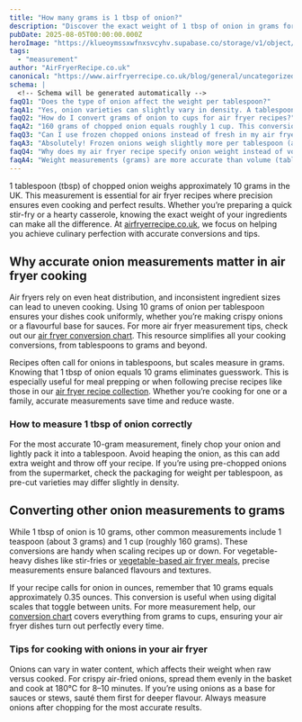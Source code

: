 ```yaml
---
title: "How many grams is 1 tbsp of onion?"
description: "Discover the exact weight of 1 tbsp of onion in grams for perfect air fryer recipes. Get precise UK measurements and cooking tips here."
pubDate: 2025-08-05T00:00:00.000Z
heroImage: "https://klueoymssxwfnxsvcyhv.supabase.co/storage/v1/object/public/Shmucket/how-many-grams-is-1-tbsp-of-onion.webp"
tags:
  - "measurement"
author: "AirFryerRecipe.co.uk"
canonical: "https://www.airfryerrecipe.co.uk/blog/general/uncategorized/how-many-grams-is-1-tbsp-of-onion"
schema: |
  <!-- Schema will be generated automatically -->
faqQ1: "Does the type of onion affect the weight per tablespoon?"
faqA1: "Yes, onion varieties can slightly vary in density. A tablespoon of finely chopped white onion typically weighs 10 grams, while red or sweet onions may be marginally lighter due to higher water content. For most recipes, this small difference won’t affect the outcome, but for precision baking, stick to one variety."
faqQ2: "How do I convert grams of onion to cups for air fryer recipes?"
faqA2: "160 grams of chopped onion equals roughly 1 cup. This conversion is useful for larger recipes or when scaling up. Remember that cup measurements are less precise than weight, so for best results in your air fryer, use a digital scale when possible."
faqQ3: "Can I use frozen chopped onions instead of fresh in my air fryer?"
faqA3: "Absolutely! Frozen onions weigh slightly more per tablespoon (about 12 grams) due to ice crystals. Thaw and drain them first for accurate measurements. They work well in most air fryer recipes, though fresh onions yield crispier results for toppings."
faqQ4: "Why does my air fryer recipe specify onion weight instead of volume?"
faqA4: "Weight measurements (grams) are more accurate than volume (tablespoons) because onion pieces can settle differently. This precision ensures consistent cooking times and flavours in your air fryer. Always opt for weight measurements when they’re provided for best results."
---
```

<p>1 tablespoon (tbsp) of chopped onion weighs approximately 10 grams in the UK. This measurement is essential for air fryer recipes where precision ensures even cooking and perfect results. Whether you’re preparing a quick stir-fry or a hearty casserole, knowing the exact weight of your ingredients can make all the difference. At <a href=https://www.airfryerrecipe.co.uk/>airfryerrecipe.co.uk</a>, we focus on helping you achieve culinary perfection with accurate conversions and tips.</p>

<h2>Why accurate onion measurements matter in air fryer cooking</h2>  
<p>Air fryers rely on even heat distribution, and inconsistent ingredient sizes can lead to uneven cooking. Using 10 grams of onion per tablespoon ensures your dishes cook uniformly, whether you’re making crispy onions or a flavourful base for sauces. For more air fryer measurement tips, check out our <a href=https://www.airfryerrecipe.co.uk/air-fryer-conversion-chart>air fryer conversion chart</a>. This resource simplifies all your cooking conversions, from tablespoons to grams and beyond.</p>  

<p>Recipes often call for onions in tablespoons, but scales measure in grams. Knowing that 1 tbsp of onion equals 10 grams eliminates guesswork. This is especially useful for meal prepping or when following precise recipes like those in our <a href=https://www.airfryerrecipe.co.uk/recipes>air fryer recipe collection</a>. Whether you’re cooking for one or a family, accurate measurements save time and reduce waste.</p>  

<h3>How to measure 1 tbsp of onion correctly</h3>  
<p>For the most accurate 10-gram measurement, finely chop your onion and lightly pack it into a tablespoon. Avoid heaping the onion, as this can add extra weight and throw off your recipe. If you’re using pre-chopped onions from the supermarket, check the packaging for weight per tablespoon, as pre-cut varieties may differ slightly in density.</p>  

<h2>Converting other onion measurements to grams</h2>  
<p>While 1 tbsp of onion is 10 grams, other common measurements include 1 teaspoon (about 3 grams) and 1 cup (roughly 160 grams). These conversions are handy when scaling recipes up or down. For vegetable-heavy dishes like stir-fries or <a href=https://www.airfryerrecipe.co.uk/recipe-category/vegetables>vegetable-based air fryer meals</a>, precise measurements ensure balanced flavours and textures.</p>  

<p>If your recipe calls for onion in ounces, remember that 10 grams equals approximately 0.35 ounces. This conversion is useful when using digital scales that toggle between units. For more measurement help, our <a href=https://www.airfryerrecipe.co.uk/air-fryer-conversion-chart>conversion chart</a> covers everything from grams to cups, ensuring your air fryer dishes turn out perfectly every time.</p>  

<h3>Tips for cooking with onions in your air fryer</h3>  
<p>Onions can vary in water content, which affects their weight when raw versus cooked. For crispy air-fried onions, spread them evenly in the basket and cook at 180°C for 8–10 minutes. If you’re using onions as a base for sauces or stews, sauté them first for deeper flavour. Always measure onions after chopping for the most accurate results.</p>
